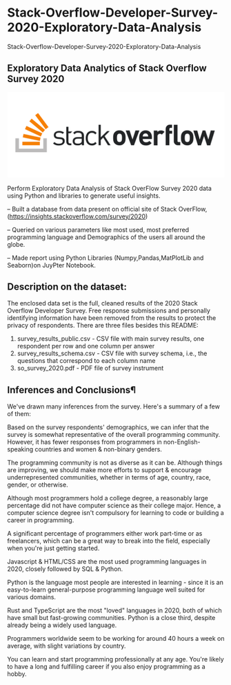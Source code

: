 # Stack-Overflow-Developer-Survey-2020-Exploratory-Data-Analysis
 Stack-Overflow-Developer-Survey-2020-Exploratory-Data-Analysis
## Exploratory Data Analytics of Stack Overflow Survey 2020

![Stack Overflow](https://raw.githubusercontent.com/0dust/Stack-Overflow-Developer-Survey/master/stack-overflow.png)

Perform Exploratory Data Analysis of Stack OverFlow Survey 2020 data using Python and libraries to generate useful insights.

– Built a database from data present on official site of Stack OverFlow,(https://insights.stackoverflow.com/survey/2020)

– Queried on various parameters like most used, most preferred programming language and Demographics of the users all around the globe.

– Made report using Python Libraries (Numpy,Pandas,MatPlotLib and Seaborn)on JuyPter Notebook.


## Description on the dataset:

The enclosed data set is the full, cleaned results of the 2020 Stack Overflow Developer Survey. Free response submissions and personally identifying information have been removed from the results to protect the privacy of respondents. There are three files besides this README:

1. survey_results_public.csv - CSV file with main survey results, one respondent per row and one column per answer
2. survey_results_schema.csv - CSV file with survey schema, i.e., the questions that correspond to each column name
3. so_survey_2020.pdf - PDF file of survey instrument



## Inferences and Conclusions¶

We've drawn many inferences from the survey. Here's a summary of a few of them:

Based on the survey respondents' demographics, we can infer that the survey is somewhat representative of the overall programming community. However, it has fewer responses from programmers in non-English-speaking countries and women & non-binary genders.

The programming community is not as diverse as it can be. Although things are improving, we should make more efforts to support & encourage underrepresented communities, whether in terms of age, country, race, gender, or otherwise.

Although most programmers hold a college degree, a reasonably large percentage did not have computer science as their college major. Hence, a computer science degree isn't compulsory for learning to code or building a career in programming.

A significant percentage of programmers either work part-time or as freelancers, which can be a great way to break into the field, especially when you're just getting started.

Javascript & HTML/CSS are the most used programming languages in 2020, closely followed by SQL & Python.

Python is the language most people are interested in learning - since it is an easy-to-learn general-purpose programming language well suited for various domains.

Rust and TypeScript are the most "loved" languages in 2020, both of which have small but fast-growing communities. Python is a close third, despite already being a widely used language.

Programmers worldwide seem to be working for around 40 hours a week on average, with slight variations by country.

You can learn and start programming professionally at any age. You're likely to have a long and fulfilling career if you also enjoy programming as a hobby.
